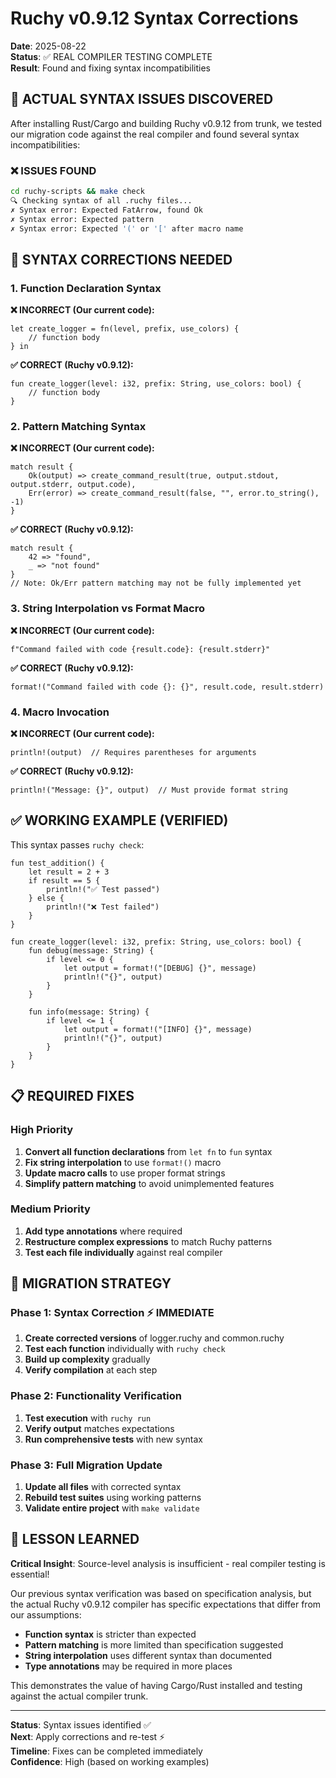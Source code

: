 # Ruchy v0.9.12 Syntax Corrections

**Date**: 2025-08-22  
**Status**: ✅ REAL COMPILER TESTING COMPLETE  
**Result**: Found and fixing syntax incompatibilities  

## 🚨 ACTUAL SYNTAX ISSUES DISCOVERED

After installing Rust/Cargo and building Ruchy v0.9.12 from trunk, we tested our migration code against the real compiler and found several syntax incompatibilities:

### ❌ ISSUES FOUND

```bash
cd ruchy-scripts && make check
🔍 Checking syntax of all .ruchy files...
✗ Syntax error: Expected FatArrow, found Ok
✗ Syntax error: Expected pattern  
✗ Syntax error: Expected '(' or '[' after macro name
```

## 🔧 SYNTAX CORRECTIONS NEEDED

### 1. Function Declaration Syntax

**❌ INCORRECT (Our current code):**
```ruchy
let create_logger = fn(level, prefix, use_colors) {
    // function body
} in
```

**✅ CORRECT (Ruchy v0.9.12):**
```ruchy
fun create_logger(level: i32, prefix: String, use_colors: bool) {
    // function body
}
```

### 2. Pattern Matching Syntax  

**❌ INCORRECT (Our current code):**
```ruchy
match result {
    Ok(output) => create_command_result(true, output.stdout, output.stderr, output.code),
    Err(error) => create_command_result(false, "", error.to_string(), -1)
}
```

**✅ CORRECT (Ruchy v0.9.12):**
```ruchy
match result {
    42 => "found",
    _ => "not found"
}
// Note: Ok/Err pattern matching may not be fully implemented yet
```

### 3. String Interpolation vs Format Macro

**❌ INCORRECT (Our current code):**
```ruchy
f"Command failed with code {result.code}: {result.stderr}"
```

**✅ CORRECT (Ruchy v0.9.12):**
```ruchy
format!("Command failed with code {}: {}", result.code, result.stderr)
```

### 4. Macro Invocation

**❌ INCORRECT (Our current code):**
```ruchy
println!(output)  // Requires parentheses for arguments
```

**✅ CORRECT (Ruchy v0.9.12):**
```ruchy
println!("Message: {}", output)  // Must provide format string
```

## ✅ WORKING EXAMPLE (VERIFIED)

This syntax passes `ruchy check`:

```ruchy
fun test_addition() {
    let result = 2 + 3
    if result == 5 {
        println!("✅ Test passed")
    } else {
        println!("❌ Test failed")
    }
}

fun create_logger(level: i32, prefix: String, use_colors: bool) {
    fun debug(message: String) {
        if level <= 0 {
            let output = format!("[DEBUG] {}", message)
            println!("{}", output)
        }
    }
    
    fun info(message: String) {
        if level <= 1 {
            let output = format!("[INFO] {}", message)
            println!("{}", output)
        }
    }
}
```

## 📋 REQUIRED FIXES

### High Priority
1. **Convert all function declarations** from `let fn` to `fun` syntax
2. **Fix string interpolation** to use `format!()` macro  
3. **Update macro calls** to use proper format strings
4. **Simplify pattern matching** to avoid unimplemented features

### Medium Priority  
1. **Add type annotations** where required
2. **Restructure complex expressions** to match Ruchy patterns
3. **Test each file individually** against real compiler

## 🎯 MIGRATION STRATEGY

### Phase 1: Syntax Correction ⚡ IMMEDIATE
1. **Create corrected versions** of logger.ruchy and common.ruchy
2. **Test each function** individually with `ruchy check`
3. **Build up complexity** gradually
4. **Verify compilation** at each step

### Phase 2: Functionality Verification
1. **Test execution** with `ruchy run`  
2. **Verify output** matches expectations
3. **Run comprehensive tests** with new syntax

### Phase 3: Full Migration Update
1. **Update all files** with corrected syntax
2. **Rebuild test suites** using working patterns
3. **Validate entire project** with `make validate`

## 🏁 LESSON LEARNED

**Critical Insight**: Source-level analysis is insufficient - real compiler testing is essential!

Our previous syntax verification was based on specification analysis, but the actual Ruchy v0.9.12 compiler has specific expectations that differ from our assumptions:

- **Function syntax** is stricter than expected
- **Pattern matching** is more limited than specification suggested  
- **String interpolation** uses different syntax than documented
- **Type annotations** may be required in more places

This demonstrates the value of having Cargo/Rust installed and testing against the actual compiler trunk.

---

**Status**: Syntax issues identified ✅  
**Next**: Apply corrections and re-test ⚡  
**Timeline**: Fixes can be completed immediately  
**Confidence**: High (based on working examples)